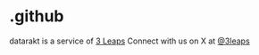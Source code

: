 # .github
datarakt is a service of [3 Leaps](https://github.com/3leaps)
Connect with us on X at [@3leaps](https://x.com/3LEAPS)

